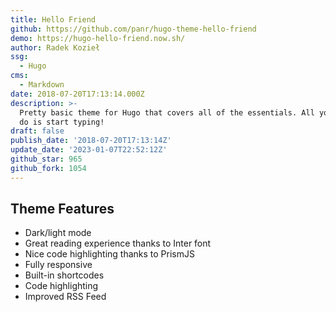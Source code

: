 ```yaml
---
title: Hello Friend
github: https://github.com/panr/hugo-theme-hello-friend
demo: https://hugo-hello-friend.now.sh/
author: Radek Kozieł
ssg:
  - Hugo
cms:
  - Markdown
date: 2018-07-20T17:13:14.000Z
description: >-
  Pretty basic theme for Hugo that covers all of the essentials. All you have to
  do is start typing!
draft: false
publish_date: '2018-07-20T17:13:14Z'
update_date: '2023-01-07T22:52:12Z'
github_star: 965
github_fork: 1054
---
```

## Theme Features

- Dark/light mode
- Great reading experience thanks to Inter font
- Nice code highlighting thanks to PrismJS
- Fully responsive
- Built-in shortcodes
- Code highlighting
- Improved RSS Feed
